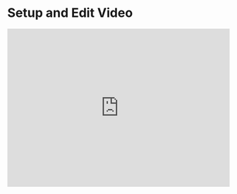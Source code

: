 # Setup and Edit Video

<iframe width="100%" height="360" src="https://www.youtube.com/embed/XFUXJREuAxY" frameborder="0" allow="accelerometer; autoplay; encrypted-media; gyroscope; picture-in-picture" allowfullscreen></iframe>
